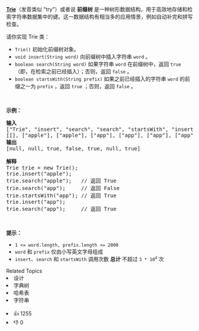 <p><strong><a href="https://baike.baidu.com/item/字典树/9825209?fr=aladdin" target="_blank">Trie</a></strong>（发音类似 "try"）或者说 <strong>前缀树</strong> 是一种树形数据结构，用于高效地存储和检索字符串数据集中的键。这一数据结构有相当多的应用情景，例如自动补完和拼写检查。</p>

<p>请你实现 Trie 类：</p>

<ul> 
 <li><code>Trie()</code> 初始化前缀树对象。</li> 
 <li><code>void insert(String word)</code> 向前缀树中插入字符串 <code>word</code> 。</li> 
 <li><code>boolean search(String word)</code> 如果字符串 <code>word</code> 在前缀树中，返回 <code>true</code>（即，在检索之前已经插入）；否则，返回 <code>false</code> 。</li> 
 <li><code>boolean startsWith(String prefix)</code> 如果之前已经插入的字符串&nbsp;<code>word</code> 的前缀之一为 <code>prefix</code> ，返回 <code>true</code> ；否则，返回 <code>false</code> 。</li> 
</ul>

<p>&nbsp;</p>

<p><strong>示例：</strong></p>

<pre>
<strong>输入</strong>
["Trie", "insert", "search", "search", "startsWith", "insert", "search"]
[[], ["apple"], ["apple"], ["app"], ["app"], ["app"], ["app"]]
<strong>输出</strong>
[null, null, true, false, true, null, true]

<strong>解释</strong>
Trie trie = new Trie();
trie.insert("apple");
trie.search("apple");   // 返回 True
trie.search("app");     // 返回 False
trie.startsWith("app"); // 返回 True
trie.insert("app");
trie.search("app");     // 返回 True
</pre>

<p>&nbsp;</p>

<p><strong>提示：</strong></p>

<ul> 
 <li><code>1 &lt;= word.length, prefix.length &lt;= 2000</code></li> 
 <li><code>word</code> 和 <code>prefix</code> 仅由小写英文字母组成</li> 
 <li><code>insert</code>、<code>search</code> 和 <code>startsWith</code> 调用次数 <strong>总计</strong> 不超过 <code>3 * 10<sup>4</sup></code> 次</li> 
</ul>

<div><div>Related Topics</div><div><li>设计</li><li>字典树</li><li>哈希表</li><li>字符串</li></div></div><br><div><li>👍 1255</li><li>👎 0</li></div>
